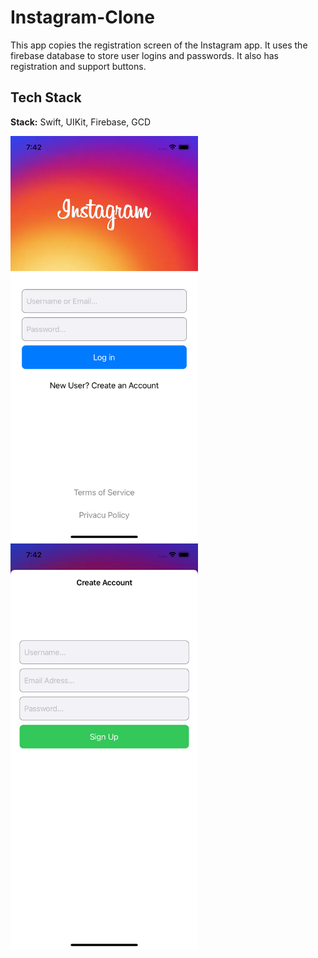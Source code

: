 # Instagram-Clone

This app copies the registration screen of the Instagram app. It uses the firebase database to store user logins and passwords. It also has registration and support buttons.

## Tech Stack

**Stack:** Swift, UIKit, Firebase, GCD

<img src="images/Screenshot.png" width="300"> <img src="images/Screenshot1.png" width="300">
